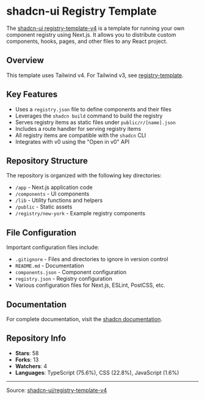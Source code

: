 # shadcn-ui Registry Template

The [shadcn-ui registry-template-v4](https://github.com/shadcn-ui/registry-template-v4) is a template for running your own component registry using Next.js. It allows you to distribute custom components, hooks, pages, and other files to any React project.

## Overview

This template uses Tailwind v4. For Tailwind v3, see [registry-template](https://github.com/shadcn-ui/registry-template).

## Key Features

- Uses a `registry.json` file to define components and their files
- Leverages the `shadcn build` command to build the registry
- Serves registry items as static files under `public/r/[name].json`
- Includes a route handler for serving registry items
- All registry items are compatible with the `shadcn` CLI
- Integrates with v0 using the "Open in v0" API

## Repository Structure

The repository is organized with the following key directories:

- `/app` - Next.js application code
- `/components` - UI components
- `/lib` - Utility functions and helpers
- `/public` - Static assets
- `/registry/new-york` - Example registry components

## File Configuration

Important configuration files include:

- `.gitignore` - Files and directories to ignore in version control
- `README.md` - Documentation
- `components.json` - Component configuration
- `registry.json` - Registry configuration
- Various configuration files for Next.js, ESLint, PostCSS, etc.

## Documentation

For complete documentation, visit the [shadcn documentation](https://ui.shadcn.com/docs/registry).

## Repository Info

- **Stars**: 58
- **Forks**: 13
- **Watchers**: 4
- **Languages**: TypeScript (75.6%), CSS (22.8%), JavaScript (1.6%)

---

Source: [shadcn-ui/registry-template-v4](https://github.com/shadcn-ui/registry-template-v4)
